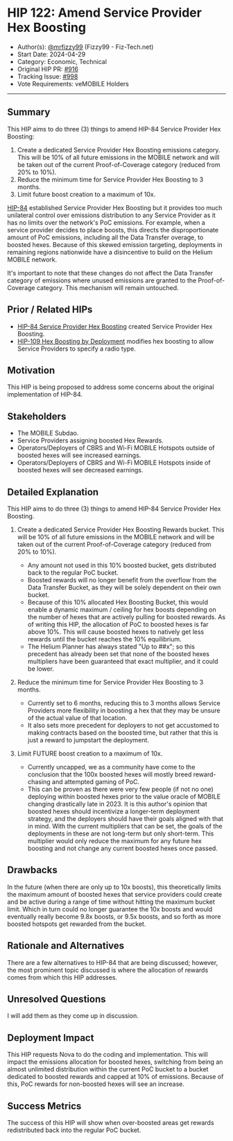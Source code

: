 # HIP 122: Amend Service Provider Hex Boosting

- Author(s): [@mrfizzy99](https://github.com/mrfizzy99) (Fizzy99 - Fiz-Tech.net)
- Start Date: 2024-04-29
- Category: Economic, Technical
- Original HIP PR: [#916](https://github.com/helium/HIP/pull/916)
- Tracking Issue: [#998](https://github.com/helium/HIP/issues/998)
- Vote Requirements: veMOBILE Holders

---

## Summary

This HIP aims to do three (3) things to amend HIP-84 Service Provider Hex Boosting:

1. Create a dedicated Service Provider Hex Boosting emissions category. This will be 10% of all future emissions in the MOBILE network and will be taken out of the current Proof-of-Coverage category (reduced from 20% to 10%).
2. Reduce the minimum time for Service Provider Hex Boosting to 3 months.
3. Limit future boost creation to a maximum of 10x.

[HIP-84](./0084-service-provider-hex-boosting.md) established Service Provider Hex Boosting but it provides too much unilateral control over emissions distribution to any Service Provider as it has no limits over the network's PoC emissions. For example, when a service provider decides to place boosts, this directs the disproportionate amount of PoC emissions, including all the Data Transfer overage, to boosted hexes. Because of this skewed emission targeting, deployments in remaining regions nationwide have a disincentive to build on the Helium MOBILE network.

It's important to note that these changes do not affect the Data Transfer category of emissions where unused emissions are granted to the Proof-of-Coverage category. This mechanism will remain untouched.


## Prior / Related HIPs

* [HIP-84 Service Provider Hex Boosting](https://github.com/helium/HIP/blob/main/0084-service-provider-hex-boosting.md) created Service Provider Hex Boosting.
* [HIP-109 Hex Boosting by Deployment](https://github.com/helium/HIP/blob/main/0109-hex-boosting-by-deployment.md) modifies hex boosting to allow Service Providers to specify a radio type.

## Motivation

This HIP is being proposed to address some concerns about the original implementation of HIP-84.

## Stakeholders

- The MOBILE Subdao.
- Service Providers assigning boosted Hex Rewards.
- Operators/Deployers of CBRS and Wi-Fi MOBILE Hotspots outside of boosted hexes will see increased earnings.
- Operators/Deployers of CBRS and Wi-Fi MOBILE Hotspots inside of boosted hexes will see decreased earnings.

## Detailed Explanation

This HIP aims to do three (3) things to amend HIP-84 Service Provider Hex Boosting.

1. Create a dedicated Service Provider Hex Boosting Rewards bucket. This will be 10% of all future emissions in the MOBILE network and will be taken out of the current Proof-of-Coverage category (reduced from 20% to 10%).
    - Any amount not used in this 10% boosted bucket, gets distributed back to the regular PoC bucket. 
    - Boosted rewards will no longer benefit from the overflow from the Data Transfer Bucket, as they will be solely dependent on their own bucket. 
    - Because of this 10% allocated Hex Boosting Bucket, this would enable a dynamic maximum / ceiling for hex boosts depending on the number of hexes that are actively pulling for boosted rewards. As of writing this HIP, the allocation of PoC to boosted hexes is far above 10%. This will cause boosted hexes to natively get less rewards until the bucket reaches the 10% equilibrium. 
    - The Helium Planner has always stated "Up to ##x"; so this precedent has already been set that none of the boosted hexes multipliers have been guaranteed that exact multiplier, and it could be lower. 
      
3. Reduce the minimum time for Service Provider Hex Boosting to 3 months.
   - Currently set to 6 months, reducing this to 3 months allows Service Providers more flexibility in boosting a hex that they may be unsure of the actual value of that location.
   - It also sets more precedent for deployers to not get accustomed to making contracts based on the boosted time, but rather that this is just a reward to jumpstart the deployment. 
      
5. Limit FUTURE boost creation to a maximum of 10x.
   - Currently uncapped, we as a community have come to the conclusion that the 100x boosted hexes will mostly breed reward-chasing and attempted gaming of PoC.
   - This can be proven as there were very few people (if not no one) deploying within boosted hexes prior to the value oracle of MOBILE changing drastically late in 2023. It is this author's opinion that boosted hexes should incentivize a longer-term deployment strategy, and the deployers should have their goals aligned with that in mind. With the current multipliers that can be set, the goals of the deployments in these are not long-term but only short-term. This multiplier would only reduce the maximum for any future hex boosting and not change any current boosted hexes once passed.


## Drawbacks

In the future (when there are only up to 10x boosts), this theoretically limits the maximum amount of boosted hexes that service providers could create and be active during a range of time without hitting the maximum bucket limit. Which in turn could no longer guarantee the 10x boosts and would eventually really become 9.8x boosts, or 9.5x boosts, and so forth as more boosted hotspots get rewarded from the bucket. 

## Rationale and Alternatives

There are a few alternatives to HIP-84 that are being discussed; however, the most prominent topic discussed is where the allocation of rewards comes from which this HIP addresses.

## Unresolved Questions

I will add them as they come up in discussion. 

## Deployment Impact

This HIP requests Nova to do the coding and implementation. This will impact the emissions allocation for boosted hexes, switching from being an almost unlimited distribution within the current PoC bucket to a bucket dedicated to boosted rewards and capped at 10% of emissions. Because of this, PoC rewards for non-boosted hexes will see an increase. 


## Success Metrics

The success of this HIP will show when over-boosted areas get rewards redistributed back into the regular PoC bucket. 
